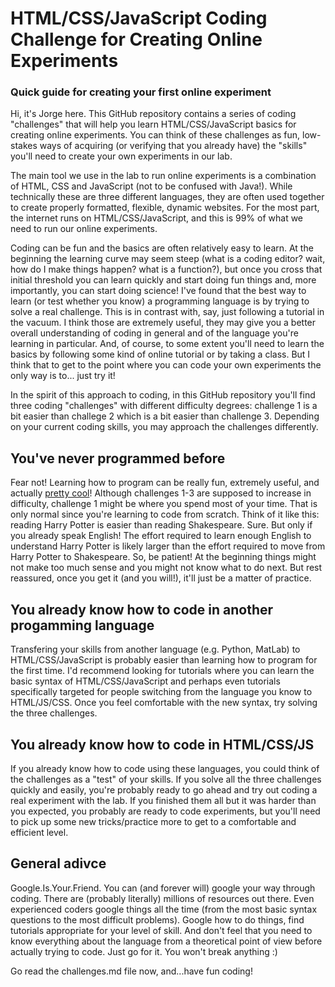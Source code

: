 # HTML/CSS/JavaScript Coding Challenge for Creating Online Experiments
### Quick guide for creating your first online experiment 

Hi, it's Jorge here. This GitHub repository contains a series of coding "challenges" that will help you learn HTML/CSS/JavaScript basics for creating online experiments. You can think of these challenges as fun, low-stakes ways of acquiring (or verifying that you already have) the "skills" you'll need to create your own experiments in our lab. 

The main tool we use in the lab to run online experiments is a combination of HTML, CSS and JavaScript (not to be confused with Java!). While technically these are three different languages, they are often used together to create properly formatted, flexible, dynamic websites. For the most part, the internet runs on HTML/CSS/JavaScript, and this is 99% of what we need to run our online experiments. 

Coding can be fun and the basics are often relatively easy to learn. At the beginning the learning curve may seem steep (what is a coding editor? wait, how do I make things happen? what is a function?), but once you cross that initial threshold you can learn quickly and start doing fun things and, more importantly, you can start doing science! I've found that the best way to learn (or test whether you know) a programming language is by trying to solve a real challenge. This is in contrast with, say, just following a tutorial in the vacuum. I think those are extremely useful, they may give you a better overall understanding of coding in general and of the language you're learning in particular. And, of course, to some extent you'll need to learn the basics by following some kind of online tutorial or by taking a class. But I think that to get to the point where you can code your own experiments the only way is to... just try it!

In the spirit of this approach to coding, in this GitHub repository you'll find three coding "challenges" with different difficulty degrees: challenge 1 is a bit easier than challege 2 which is a bit easier than challenge 3. Depending on your current coding skills, you may approach the challenges differently.

## You've never programmed before

Fear not! Learning how to program can be really fun, extremely useful, and actually [pretty cool](https://twitter.com/frankefoster/status/1443982309443600384)! Although challenges 1-3 are supposed to increase in difficulty, challenge 1 might be where you spend most of your time. That is only normal since you're learning to code from scratch. Think of it like this: reading Harry Potter is easier than reading Shakespeare. Sure. But only if you already speak English! The effort required to learn enough English to understand Harry Potter is likely larger than the effort required to move from Harry Potter to Shakespeare. So, be patient! At the beginning things might not make too much sense and you might not know what to do next. But rest reassured, once you get it (and you will!), it'll just be a matter of practice.

## You already know how to code in another progamming language

Transfering your skills from another language (e.g. Python, MatLab) to HTML/CSS/JavaScript is probably easier than learning how to program for the first time. I'd recommend looking for tutorials where you can learn the basic syntax of HTML/CSS/JavaScript and perhaps even tutorials specifically targeted for people switching from the language you know to HTML/JS/CSS. Once you feel comfortable with the new syntax, try solving the three challenges. 

## You already know how to code in HTML/CSS/JS 

If you already know how to code using these languages, you could think of the challenges as a "test" of your skills. If you solve all the three challenges quickly and easily, you're probably ready to go ahead and try out coding a real experiment with the lab. If you finished them all but it was harder than you expected, you probably are ready to code experiments, but you'll need to pick up some new tricks/practice more to get to a comfortable and efficient level.

## General adivce

Google.Is.Your.Friend. You can (and forever will) google your way through coding. There are (probably literally) millions of resources out there. Even experienced coders google things all the time (from the most basic syntax questions to the most difficult problems). Google how to do things, find tutorials appropriate for your level of skill. And don't feel that you need to know everything about the language from a theoretical point of view before actually trying to code. Just go for it. You won't break anything :)

Go read the challenges.md file now, and...have fun coding!
